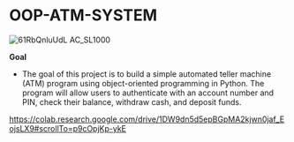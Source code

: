# OOP-ATM-SYSTEM
![61RbQnluUdL _AC_SL1000_](https://github.com/Masg1103/OOP-ATM-SYSTEM/assets/139725529/f5b530a2-6401-4d17-9737-73cb158b40a2)

**Goal**
- The goal of this project is to build a simple automated teller machine (ATM) program using object-oriented programming in Python. The program will allow users to authenticate with an account number and PIN, check their balance, withdraw cash, and deposit funds.

https://colab.research.google.com/drive/1DW9dn5d5epBGpMA2kjwn0jaf_EojsLX9#scrollTo=p9cOpjKp-ykE
